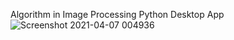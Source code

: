 <A1>Algorithm in Image Processing Python Desktop App</A1>
![Screenshot 2021-04-07 004936](https://user-images.githubusercontent.com/45939805/113757680-1a00ee80-973d-11eb-806b-7ecd7b91eb6b.png)
